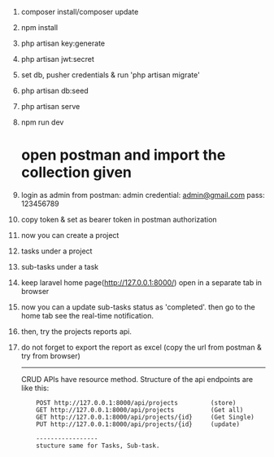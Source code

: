 

1. composer install/composer update
2. npm install
3. php artisan key:generate
4. php artisan jwt:secret
5. set db, pusher credentials & run 'php artisan migrate'
6. php artisan db:seed
7. php artisan serve
8. npm run dev

    open postman and import the collection given
    ============================================
    
9. login as admin from postman: 
                                admin credential: admin@gmail.com
                                                  pass: 123456789
10. copy token & set as bearer token in postman authorization
11. now you can create a project
12. tasks under a project
13. sub-tasks under a task
14. keep laravel home page(http://127.0.0.1:8000/) open in a separate tab in browser
14. now you can a update sub-tasks status as 'completed'. then go to the home tab see the real-time notification.
15. then, try the projects reports api.
16. do not forget to export the report as excel (copy the url from postman & try from browser)
     
     ------------------------------
     
     CRUD APIs have resource method. Structure of the api endpoints are like this: 
     
            POST http://127.0.0.1:8000/api/projects         (store)
            GET http://127.0.0.1:8000/api/projects          (Get all)
            GET http://127.0.0.1:8000/api/projects/{id}     (Get Single)
            PUT http://127.0.0.1:8000/api/projects/{id}     (update)
            
            -----------------
            stucture same for Tasks, Sub-task.
                
                                
        
